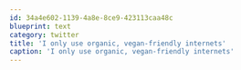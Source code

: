 ```yaml
---
id: 34a4e602-1139-4a8e-8ce9-423113caa48c
blueprint: text
category: twitter
title: 'I only use organic, vegan-friendly internets'
caption: 'I only use organic, vegan-friendly internets'
---
```

